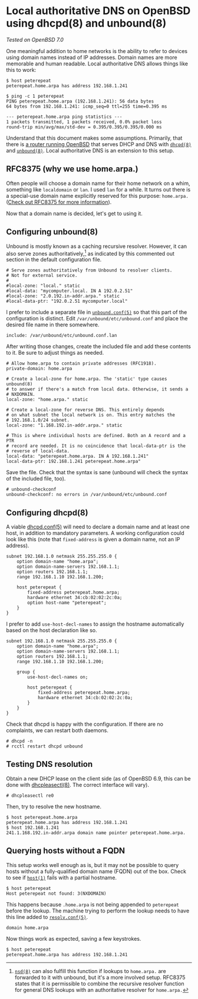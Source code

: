 # Local authoritative DNS on OpenBSD using dhcpd(8) and unbound(8)

*Tested on OpenBSD 7.0*

One meaningful addition to home networks is the ability to refer to
devices using domain names instead of IP addresses. Domain names are
more memorable and human readable. Local authoritative DNS allows things
like this to work:

	$ host peterepeat
	peterepeat.home.arpa has address 192.168.1.241

	$ ping -c 1 peterepeat
	PING peterepeat.home.arpa (192.168.1.241): 56 data bytes
	64 bytes from 192.168.1.241: icmp_seq=0 ttl=255 time=0.395 ms

	--- peterepeat.home.arpa ping statistics ---
	1 packets transmitted, 1 packets received, 0.0% packet loss
	round-trip min/avg/max/std-dev = 0.395/0.395/0.395/0.000 ms

Understand that this document makes some assumptions. Primarily, that
there is [a router running OpenBSD](/openbsd-router.html) that serves
DHCP and DNS with [`dhcpd(8)`](https://man.openbsd.org/dhcpd) and
[`unbound(8)`](https://man.openbsd.org/unbound). Local authoritative DNS
is an extension to this setup.

## RFC8375 (why we use home.arpa.)

Often people will choose a domain name for their home network on a whim,
something like `localdomain` or `lan`. I used `lan` for a while. It
turns out there is a special-use domain name explicitly reserved for
this purpose: `home.arpa.` ([Check out RFC8375 for more
information](https://datatracker.ietf.org/doc/html/rfc8375)).

Now that a domain name is decided, let's get to using it.

## Configuring unbound(8)

Unbound is mostly known as a caching recursive resolver. However, it
can also serve zones authoritatively,[^1] as indicated by this commented out
section in the default configuration file.

	# Serve zones authoritatively from Unbound to resolver clients.
	# Not for external service.
	#
	#local-zone: "local." static
	#local-data: "mycomputer.local. IN A 192.0.2.51"
	#local-zone: "2.0.192.in-addr.arpa." static
	#local-data-ptr: "192.0.2.51 mycomputer.local"

I prefer to include a separate file in
[`unbound.conf(5)`](https://man.openbsd.org/unbound.conf) so that this
part of the configuration is distinct. Edit
`/var/unbound/etc/unbound.conf` and place the desired file name in there
somewhere.

	include: /var/unbound/etc/unbound.conf.lan

After writing those changes, create the included file and add these
contents to it. Be sure to adjust things as needed.

	# Allow home.arpa to contain private addresses (RFC1918).
	private-domain: home.arpa

	# Create a local-zone for home.arpa. The 'static' type causes unbound(8)
	# to answer if there's a match from local data. Otherwise, it sends a
	# NXDOMAIN.
	local-zone: "home.arpa." static

	# Create a local-zone for reverse DNS. This entirely depends
	# on what subnet the local network is on. This entry matches the
	# 192.168.1.0/24 subnet.
	local-zone: "1.168.192.in-addr.arpa." static

	# This is where individual hosts are defined. Both an A record and a PTR
	# record are needed. It is no coincidence that local-data-ptr is the
	# reverse of local-data.
	local-data: "peterepeat.home.arpa. IN A 192.168.1.241"
	local-data-ptr: 192.168.1.241 peterepeat.home.arpa"

Save the file. Check that the syntax is sane (unbound will check the
syntax of the included file, too).

	# unbound-checkconf
	unbound-checkconf: no errors in /var/unbound/etc/unbound.conf

## Configuring dhcpd(8)

A viable [dhcpd.conf(5)](https://man.openbsd.org/dhcpd.conf) will need
to declare a domain name and at least one host, in addition to mandatory
parameters. A working configuration could look like this (note that
`fixed-address` is given a domain name, not an IP address).

	subnet 192.168.1.0 netmask 255.255.255.0 {
		option domain-name "home.arpa";
		option domain-name-servers 192.168.1.1;
		option routers 192.168.1.1;
		range 192.168.1.10 192.168.1.200;

		host peterepeat {
			fixed-address peterepeat.home.arpa;
			hardware ethernet 34:cb:02:02:2c:0a;
			option host-name "peterepeat";
		}
	}

I prefer to add `use-host-decl-names` to assign the hostname
automatically based on the host declaration like so.

	subnet 192.168.1.0 netmask 255.255.255.0 {
		option domain-name "home.arpa";
		option domain-name-servers 192.168.1.1;
		option routers 192.168.1.1;
		range 192.168.1.10 192.168.1.200;

		group {
			use-host-decl-names on;

			host peterepeat {
				fixed-address peterepeat.home.arpa;
				hardware ethernet 34:cb:02:02:2c:0a;
			}
		}
	}

Check that dhcpd is happy with the configuration. If there are no
complaints, we can restart both daemons.

	# dhcpd -n
	# rcctl restart dhcpd unbound

## Testing DNS resolution

Obtain a new DHCP lease on the client side (as of OpenBSD 6.9, this can
be done with [dhcpleasectl(8)](https://man.openbsd.org/dhcpleasectl.8).
The correct interface will vary).

	# dhcpleasectl re0

Then, try to resolve the new hostname.

	$ host peterepeat.home.arpa
	peterepeat.home.arpa has address 192.168.1.241
	$ host 192.168.1.241
	241.1.168.192.in-addr.arpa domain name pointer peterepeat.home.arpa.

## Querying hosts without a FQDN

This setup works well enough as is, but it may not be possible to query
hosts without a fully-qualified domain name (FQDN) out of the box. Check
to see if [`host(1)`](https://man.openbsd.org/host) fails with a partial
hostname.

	$ host peterepeat
	Host peterepeat not found: 3(NXDOMAIN)

This happens because `.home.arpa` is not being appended to `peterepeat`
before the lookup. The machine trying to perform the lookup needs to
have this line added to
[`resolv.conf(5)`](https://man.openbsd.org/resolv.conf).

	domain home.arpa

Now things work as expected, saving a few keystrokes.

	$ host peterepeat
	peterepeat.home.arpa has address 192.168.1.241

[^1]: [`nsd(8)`](https://man.openbsd.org/nsd) can also fulfill this
      function if lookups to `home.arpa.` are forwarded to it with unbound,
      but it's a more involved setup. RFC8375 states that it is permissible
      to combine the recursive resolver function for general DNS lookups
      with an authoritative resolver for `home.arpa.`

